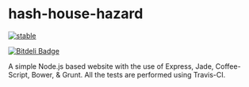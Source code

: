 hash-house-hazard
=================

[![stable](http://hughsk.github.io/stability-badges/dist/stable.svg)](http://github.com/hughsk/stability-badges)

[![Bitdeli Badge](https://d2weczhvl823v0.cloudfront.net/arvind-naidu/hash-house-hazard/trend.png)](https://bitdeli.com/free "Bitdeli Badge")

A simple Node.js based website with the use of Express, Jade, Coffee-Script,
Bower, & Grunt. All the tests are performed using Travis-CI.

